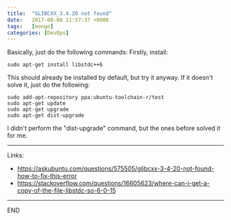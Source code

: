 ```yaml
---
title:  "GLIBCXX_3.4.20 not found"
date:   2017-08-08 11:57:37 +0000
tags:   [mongo]
categories: [DevOps]
---
```

Basically, just do the following commands: Firstly, install:

```shell
sudo apt-get install libstdc++6
```

This should already be installed by default, but try it anyway. If it doesn't solve it, just do the following:

```shell
sudo add-apt-repository ppa:ubuntu-toolchain-r/test 
sudo apt-get update
sudo apt-get upgrade
sudo apt-get dist-upgrade
```

I didn't perform the "dist-upgrade" command, but the ones before solved it for me.

---
Links:
- https://askubuntu.com/questions/575505/glibcxx-3-4-20-not-found-how-to-fix-this-error
- https://stackoverflow.com/questions/16605623/where-can-i-get-a-copy-of-the-file-libstdc-so-6-0-15

---
END
